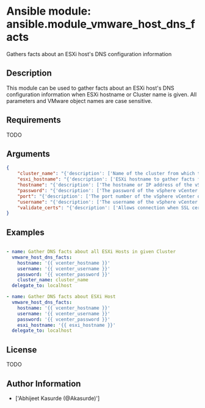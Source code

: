 # Ansible module: ansible.module_vmware_host_dns_facts


Gathers facts about an ESXi host's DNS configuration information

## Description

This module can be used to gather facts about an ESXi host's DNS configuration information when ESXi hostname or Cluster name is given.
All parameters and VMware object names are case sensitive.

## Requirements

TODO

## Arguments

``` json
{
    "cluster_name": "{'description': ['Name of the cluster from which the ESXi host belong to.', 'If C(esxi_hostname) is not given, this parameter is required.']}",
    "esxi_hostname": "{'description': ['ESXi hostname to gather facts from.', 'If C(cluster_name) is not given, this parameter is required.']}",
    "hostname": "{'description': ['The hostname or IP address of the vSphere vCenter or ESXi server.', 'If the value is not specified in the task, the value of environment variable C(VMWARE_HOST) will be used instead.', 'Environment variable supported added in version 2.6.'], 'type': 'str'}",
    "password": "{'description': ['The password of the vSphere vCenter or ESXi server.', 'If the value is not specified in the task, the value of environment variable C(VMWARE_PASSWORD) will be used instead.', 'Environment variable supported added in version 2.6.'], 'type': 'str', 'aliases': ['pass', 'pwd']}",
    "port": "{'description': ['The port number of the vSphere vCenter or ESXi server.', 'If the value is not specified in the task, the value of environment variable C(VMWARE_PORT) will be used instead.', 'Environment variable supported added in version 2.6.'], 'type': 'int', 'default': 443, 'version_added': 2.5}",
    "username": "{'description': ['The username of the vSphere vCenter or ESXi server.', 'If the value is not specified in the task, the value of environment variable C(VMWARE_USER) will be used instead.', 'Environment variable supported added in version 2.6.'], 'type': 'str', 'aliases': ['admin', 'user']}",
    "validate_certs": "{'description': ['Allows connection when SSL certificates are not valid. Set to C(false) when certificates are not trusted.', 'If the value is not specified in the task, the value of environment variable C(VMWARE_VALIDATE_CERTS) will be used instead.', 'Environment variable supported added in version 2.6.', 'If set to C(yes), please make sure Python >= 2.7.9 is installed on the given machine.'], 'type': 'bool', 'default': True}",
}
```

## Examples


``` yaml

- name: Gather DNS facts about all ESXi Hosts in given Cluster
  vmware_host_dns_facts:
    hostname: '{{ vcenter_hostname }}'
    username: '{{ vcenter_username }}'
    password: '{{ vcenter_password }}'
    cluster_name: cluster_name
  delegate_to: localhost

- name: Gather DNS facts about ESXi Host
  vmware_host_dns_facts:
    hostname: '{{ vcenter_hostname }}'
    username: '{{ vcenter_username }}'
    password: '{{ vcenter_password }}'
    esxi_hostname: '{{ esxi_hostname }}'
  delegate_to: localhost

```

## License

TODO

## Author Information
  - ['Abhijeet Kasurde (@Akasurde)']
